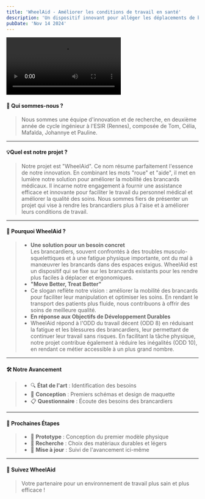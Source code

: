 ```yaml
---
title: 'WheelAid - Améliorer les conditions de travail en santé'
description: 'Un dispositif innovant pour alléger les déplacements de brancards'
pubDate: 'Nov 14 2024'
---
```


<video controls>
  <source src="/video_presentation.mp4" type="video/mp4">
</video>

#### **👥 Qui sommes-nous ?**
> Nous sommes une équipe d'innovation et de recherche, en deuxième année de cycle ingénieur à l'ESIR (Rennes), composée de Tom, Célia, Mafalda, Johannye et Pauline.

---

#### **💡Quel est notre projet ?**
> Notre projet est "WheelAid". Ce nom résume parfaitement l'essence de notre innovation. En combinant les mots "roue" et "aide", il met en lumière notre solution pour améliorer la mobilité des brancards médicaux. Il incarne notre engagement à fournir une assistance efficace et innovante pour faciliter le travail du personnel médical et améliorer la qualité des soins. Nous sommes fiers de présenter un projet qui vise à rendre les brancardiers plus à l'aise et à améliorer leurs conditions de travail.

---

#### **🌟 Pourquoi WheelAid ?**
> - **Une solution pour un besoin concret**  
Les brancardiers, souvent confrontés à des troubles musculo-squelettiques et à une fatigue physique importante, ont du mal à manœuvrer les brancards dans des espaces exigus. WheelAid est un dispositif qui se fixe sur les brancards existants pour les rendre plus faciles à déplacer et ergonomiques.
> - **"Move Better, Treat Better"**
> - Ce slogan reflète notre vision : améliorer la mobilité des brancards pour faciliter leur manipulation et optimiser les soins. En rendant le transport des patients plus fluide, nous contribuons à offrir des soins de meilleure qualité.
> - **En réponse aux Objectifs de Développement Durables**
> - WheelAid répond à l'ODD du travail décent (ODD 8) en réduisant la fatigue et les blessures des brancardiers, leur permettant de continuer leur travail sans risques. En facilitant la tâche physique, notre projet contribue également à réduire les inégalités (ODD 10), en rendant ce métier accessible à un plus grand nombre.

---

#### **🛠️ Notre Avancement**
> - 🔍 **État de l'art** : Identification des besoins
> - 📝 **Conception** : Premiers schémas et design de maquette
> - 📋 **Questionnaire** : Écoute des besoins des brancardiers

---

#### **🚀 Prochaines Étapes**
> - 🎨 **Prototype** : Conception du premier modèle physique
> - 🔬 **Recherche** : Choix des matériaux durables et légers
> - 🔄 **Mise à jour** : Suivi de l'avancement ici-même

---

#### **🔔 Suivez WheelAid**
> Votre partenaire pour un environnement de travail plus sain et plus efficace !

